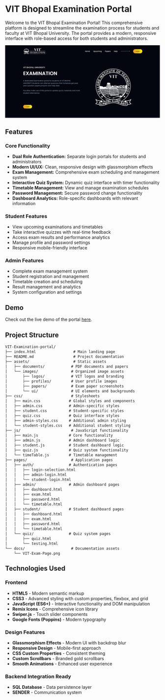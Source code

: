 
# VIT Bhopal Examination Portal

Welcome to the VIT Bhopal Examination Portal! This comprehensive platform is designed to streamline the examination process for students and faculty at VIT Bhopal University. The portal provides a modern, responsive interface with role-based access for both students and administrators.

![VIT Bhopal Examination Portal](https://github.com/akhilthirunalveli/VIT-Examination-portal/blob/main/docs/VIT-Exam-Page.png)

## Features

### Core Functionality
- **Dual Role Authentication:** Separate login portals for students and administrators
- **Modern UI/UX:** Clean, responsive design with glassmorphism effects
- **Exam Management:** Comprehensive exam scheduling and management system
- **Interactive Quiz System:** Dynamic quiz interface with timer functionality
- **Timetable Management:** View and manage examination schedules
- **Password Management:** Secure password change functionality
- **Dashboard Analytics:** Role-specific dashboards with relevant information

### Student Features
- View upcoming examinations and timetables
- Take interactive quizzes with real-time feedback
- Access exam results and performance analytics
- Manage profile and password settings
- Responsive mobile-friendly interface

### Admin Features
- Complete exam management system
- Student registration and management
- Timetable creation and scheduling
- Result management and analytics
- System configuration and settings

## Demo

Check out the live demo of the portal [here](https://examination-portal-nine.vercel.app/).

## Project Structure

```
VIT-Examination-portal/
├── index.html                 # Main landing page
├── README.md                  # Project documentation
├── assets/                    # Static assets
│   ├── documents/            # PDF documents and papers
│   └── images/               # Organized image assets
│       ├── logos/            # VIT logos and branding
│       ├── profiles/         # User profile images
│       ├── papers/           # Exam paper screenshots
│       └── ui/               # UI elements and backgrounds
├── css/                      # Stylesheets
│   ├── main.css             # Global styles and components
│   ├── admin.css            # Admin-specific styles
│   ├── student.css          # Student-specific styles
│   ├── quiz.css             # Quiz interface styles
│   ├── admin-styles.css     # Additional admin styling
│   └── student-styles.css   # Additional student styling
├── js/                       # JavaScript functionality
│   ├── main.js              # Core functionality
│   ├── admin.js             # Admin dashboard logic
│   ├── student.js           # Student dashboard logic
│   ├── quiz.js              # Quiz system functionality
│   └── timeTable.js         # Timetable management
├── pages/                    # Application pages
│   ├── auth/                # Authentication pages
│   │   ├── login-selection.html
│   │   ├── admin-login.html
│   │   └── student-login.html
│   ├── admin/               # Admin dashboard pages
│   │   ├── dashboard.html
│   │   ├── exam.html
│   │   ├── password.html
│   │   └── timetable.html
│   ├── student/             # Student dashboard pages
│   │   ├── dashboard.html
│   │   ├── exam.html
│   │   ├── password.html
│   │   └── timetable.html
│   └── quiz/                # Quiz system pages
│       ├── quiz.html
│       └── testing.html
└── docs/                     # Documentation assets
    └── VIT-Exam-Page.png
```

## Technologies Used

### Frontend
- **HTML5** - Modern semantic markup
- **CSS3** - Advanced styling with custom properties, flexbox, and grid
- **JavaScript (ES6+)** - Interactive functionality and DOM manipulation
- **Remix Icons** - Comprehensive icon library
- **Swiper.js** - Touch slider components
- **Google Fonts (Poppins)** - Modern typography

### Design Features
- **Glassmorphism Effects** - Modern UI with backdrop blur
- **Responsive Design** - Mobile-first approach
- **CSS Custom Properties** - Consistent theming
- **Custom Scrollbars** - Branded gold scrollbars
- **Smooth Animations** - Enhanced user experience

### Backend Integration Ready
- **SQL Database** - Data persistence layer
- **SENDER** - Communication system
